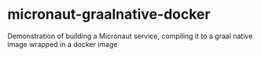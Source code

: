 # micronaut-graalnative-docker
Demonstration of building a Micronaut service, compiling it to a graal native image wrapped in a docker image
